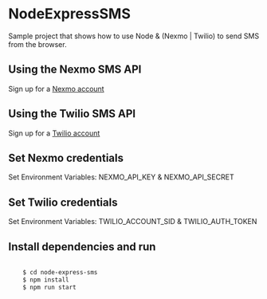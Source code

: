 # NodeExpressSMS

Sample project that shows how to use Node & (Nexmo | Twilio) to send SMS from the browser.

## Using the Nexmo SMS API

Sign up for a [Nexmo account](https://dashboard.nexmo.com/sign-up)

## Using the Twilio SMS API

Sign up for a [Twilio account](https://www.twilio.com/try-twilio)

## Set Nexmo credentials

Set Environment Variables: NEXMO_API_KEY & NEXMO_API_SECRET

## Set Twilio credentials

Set Environment Variables: TWILIO_ACCOUNT_SID & TWILIO_AUTH_TOKEN

## Install dependencies and run

```bash
    
    $ cd node-express-sms
    $ npm install
    $ npm run start
```